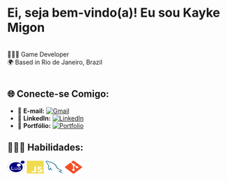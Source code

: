 # Ei, seja bem-vindo(a)! Eu sou Kayke Migon
<br>
👨🏻‍💻 Game Developer <br>
🌍 Based in Rio de Janeiro, Brazil<br><br>

## 🌐 Conecte-se Comigo:

- 📧 **E-mail:** [![Gmail](https://img.shields.io/badge/Gmail-333333?style=for-the-badge&logo=gmail&logoColor=red)](mailto:kaykerodrigomg@gmail.com)
- 💼 **LinkedIn:** [![LinkedIn](https://img.shields.io/badge/LinkedIn-0077B5?style=for-the-badge&logo=linkedin&logoColor=white)](https://linkedin.com/in/kayke-migon)
- 🚀 **Portfólio:** [![Portfolio](https://img.shields.io/badge/Portfolio-FF5722?style=for-the-badge&logo=todoist&logoColor=white)](https://kayke.vercel.app)

## 👨🏻‍💻 Habilidades:
<div style="display: inline_block">
  <img align="center" height="30" width="40" src="https://raw.githubusercontent.com/devicons/devicon/master/icons/lua/lua-original-wordmark.svg">
  <img align="center" height="30" width="40" src="https://raw.githubusercontent.com/devicons/devicon/master/icons/javascript/javascript-plain.svg">
  <img align="center" height="30" width="40" src="https://raw.githubusercontent.com/devicons/devicon/master/icons/mysql/mysql-plain.svg">
<!--   <img align="center" height="30" width="40" src="https://raw.githubusercontent.com/devicons/devicon/master/icons/java/java-original.svg"> -->
  <img align="center" height="30" width="40" src="https://raw.githubusercontent.com/devicons/devicon/master/icons/git/git-original.svg">
</div>
